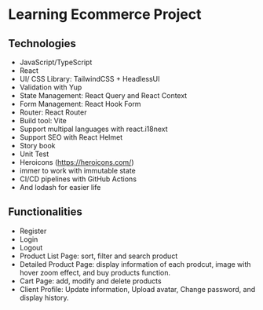 # Learning Ecommerce Project

## Technologies

- JavaScript/TypeScript
- React
- UI/ CSS Library: TailwindCSS + HeadlessUI
- Validation with Yup
- State Management: React Query and React Context
- Form Management: React Hook Form
- Router: React Router
- Build tool: Vite
- Support multipal languages with react.i18next
- Support SEO with React Helmet
- Story book
- Unit Test
- Heroicons (https://heroicons.com/)
- immer to work with immutable state
- CI/CD pipelines with GitHub Actions
- And lodash for easier life

## Functionalities

- Register
- Login
- Logout
- Product List Page: sort, filter and search product
- Detailed Product Page: display information of each prodcut, image with hover zoom effect, and buy products function.
- Cart Page: add, modify and delete products
- Client Profile: Update information, Upload avatar, Change password, and display history.
